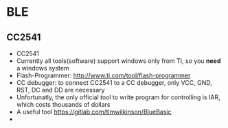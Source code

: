 # BLE

## CC2541

* CC2541
* Currently all tools(software) support windows only from TI, so you __need__ a windows system
* Flash-Programmer: http://www.ti.com/tool/flash-programmer
* CC debugger: to connect CC2541 to a CC debugger, only VCC, GND, RST, DC and DD are necessary
* Unfortunatly, the only official tool to write program for controlling is IAR, which costs thousands of dollars
* A useful tool https://gitlab.com/timwilkinson/BlueBasic
*

